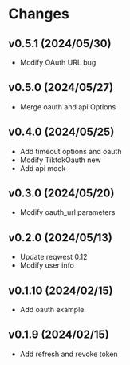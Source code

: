 # Changes

## v0.5.1 (2024/05/30)
* Modify OAuth URL bug

## v0.5.0 (2024/05/27)
* Merge oauth and api Options

## v0.4.0 (2024/05/25)
* Add timeout options and oauth
* Modify TiktokOauth new 
* Add api mock

## v0.3.0 (2024/05/20)
* Modify oauth_url parameters

## v0.2.0 (2024/05/13)
* Update reqwest 0.12
* Modify user info

## v0.1.10 (2024/02/15)
* Add oauth example

## v0.1.9 (2024/02/15)
* Add refresh and revoke token